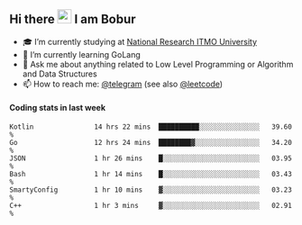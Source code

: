 ## Hi there <img src="https://media.giphy.com/media/hvRJCLFzcasrR4ia7z/giphy.gif" width="25px"> I am Bobur

- :mortar_board: I’m currently studying at [National Research ITMO University](https://itmo.ru/)
- :seedling: I’m currently learning GoLang
- :speech_balloon: Ask me about anything related to Low Level Programming or Algorithm and Data Structures
- :mailbox: How to reach me: [@telegram](https://t.me/bobur_zakirov) (see also [@leetcode](https://leetcode.com/insanis/))      

#### Coding stats in last week

<!--START_SECTION:waka-->

```text
Kotlin               14 hrs 22 mins  ██████████░░░░░░░░░░░░░░░   39.60 %
Go                   12 hrs 24 mins  ████████▓░░░░░░░░░░░░░░░░   34.20 %
JSON                 1 hr 26 mins    █░░░░░░░░░░░░░░░░░░░░░░░░   03.95 %
Bash                 1 hr 14 mins    █░░░░░░░░░░░░░░░░░░░░░░░░   03.43 %
SmartyConfig         1 hr 10 mins    ▓░░░░░░░░░░░░░░░░░░░░░░░░   03.23 %
C++                  1 hr 3 mins     ▓░░░░░░░░░░░░░░░░░░░░░░░░   02.91 %
```

<!--END_SECTION:waka-->
